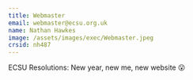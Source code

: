 ```yaml
---
title: Webmaster
email: webmaster@ecsu.org.uk
name: Nathan Hawkes
image: /assets/images/exec/Webmaster.jpeg
crsid: nh487
---
```


ECSU Resolutions: New year, new me, new website 😮 
